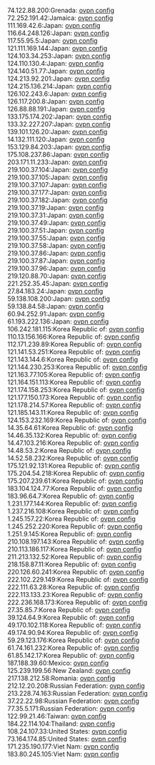 74.122.88.200:Grenada: [ovpn config](vpn/74_122_88_200.ovpn)  
72.252.191.42:Jamaica: [ovpn config](vpn/72_252_191_42.ovpn)  
111.169.42.6:Japan: [ovpn config](vpn/111_169_42_6.ovpn)  
116.64.248.126:Japan: [ovpn config](vpn/116_64_248_126.ovpn)  
117.55.95.5:Japan: [ovpn config](vpn/117_55_95_5.ovpn)  
121.111.169.144:Japan: [ovpn config](vpn/121_111_169_144.ovpn)  
124.103.34.253:Japan: [ovpn config](vpn/124_103_34_253.ovpn)  
124.110.130.4:Japan: [ovpn config](vpn/124_110_130_4.ovpn)  
124.140.51.77:Japan: [ovpn config](vpn/124_140_51_77.ovpn)  
124.213.92.201:Japan: [ovpn config](vpn/124_213_92_201.ovpn)  
124.215.136.214:Japan: [ovpn config](vpn/124_215_136_214.ovpn)  
126.102.243.6:Japan: [ovpn config](vpn/126_102_243_6.ovpn)  
126.117.200.8:Japan: [ovpn config](vpn/126_117_200_8.ovpn)  
126.88.88.191:Japan: [ovpn config](vpn/126_88_88_191.ovpn)  
133.175.174.202:Japan: [ovpn config](vpn/133_175_174_202.ovpn)  
133.32.227.207:Japan: [ovpn config](vpn/133_32_227_207.ovpn)  
139.101.126.20:Japan: [ovpn config](vpn/139_101_126_20.ovpn)  
14.132.111.120:Japan: [ovpn config](vpn/14_132_111_120.ovpn)  
153.129.84.203:Japan: [ovpn config](vpn/153_129_84_203.ovpn)  
175.108.237.86:Japan: [ovpn config](vpn/175_108_237_86.ovpn)  
203.171.11.233:Japan: [ovpn config](vpn/203_171_11_233.ovpn)  
219.100.37.104:Japan: [ovpn config](vpn/219_100_37_104.ovpn)  
219.100.37.105:Japan: [ovpn config](vpn/219_100_37_105.ovpn)  
219.100.37.107:Japan: [ovpn config](vpn/219_100_37_107.ovpn)  
219.100.37.177:Japan: [ovpn config](vpn/219_100_37_177.ovpn)  
219.100.37.182:Japan: [ovpn config](vpn/219_100_37_182.ovpn)  
219.100.37.19:Japan: [ovpn config](vpn/219_100_37_19.ovpn)  
219.100.37.31:Japan: [ovpn config](vpn/219_100_37_31.ovpn)  
219.100.37.49:Japan: [ovpn config](vpn/219_100_37_49.ovpn)  
219.100.37.51:Japan: [ovpn config](vpn/219_100_37_51.ovpn)  
219.100.37.55:Japan: [ovpn config](vpn/219_100_37_55.ovpn)  
219.100.37.58:Japan: [ovpn config](vpn/219_100_37_58.ovpn)  
219.100.37.86:Japan: [ovpn config](vpn/219_100_37_86.ovpn)  
219.100.37.87:Japan: [ovpn config](vpn/219_100_37_87.ovpn)  
219.100.37.96:Japan: [ovpn config](vpn/219_100_37_96.ovpn)  
219.120.88.70:Japan: [ovpn config](vpn/219_120_88_70.ovpn)  
221.252.35.45:Japan: [ovpn config](vpn/221_252_35_45.ovpn)  
27.84.183.24:Japan: [ovpn config](vpn/27_84_183_24.ovpn)  
59.138.108.200:Japan: [ovpn config](vpn/59_138_108_200.ovpn)  
59.138.84.58:Japan: [ovpn config](vpn/59_138_84_58.ovpn)  
60.94.252.91:Japan: [ovpn config](vpn/60_94_252_91.ovpn)  
61.193.222.136:Japan: [ovpn config](vpn/61_193_222_136.ovpn)  
106.242.181.115:Korea Republic of: [ovpn config](vpn/106_242_181_115.ovpn)  
110.13.156.166:Korea Republic of: [ovpn config](vpn/110_13_156_166.ovpn)  
112.171.239.89:Korea Republic of: [ovpn config](vpn/112_171_239_89.ovpn)  
121.141.53.251:Korea Republic of: [ovpn config](vpn/121_141_53_251.ovpn)  
121.143.144.6:Korea Republic of: [ovpn config](vpn/121_143_144_6.ovpn)  
121.144.230.253:Korea Republic of: [ovpn config](vpn/121_144_230_253.ovpn)  
121.163.77.105:Korea Republic of: [ovpn config](vpn/121_163_77_105.ovpn)  
121.164.151.113:Korea Republic of: [ovpn config](vpn/121_164_151_113.ovpn)  
121.174.158.253:Korea Republic of: [ovpn config](vpn/121_174_158_253.ovpn)  
121.177.150.173:Korea Republic of: [ovpn config](vpn/121_177_150_173.ovpn)  
121.178.214.57:Korea Republic of: [ovpn config](vpn/121_178_214_57.ovpn)  
121.185.143.11:Korea Republic of: [ovpn config](vpn/121_185_143_11.ovpn)  
124.153.232.169:Korea Republic of: [ovpn config](vpn/124_153_232_169.ovpn)  
14.35.64.61:Korea Republic of: [ovpn config](vpn/14_35_64_61.ovpn)  
14.46.35.132:Korea Republic of: [ovpn config](vpn/14_46_35_132.ovpn)  
14.47.103.216:Korea Republic of: [ovpn config](vpn/14_47_103_216.ovpn)  
14.48.53.2:Korea Republic of: [ovpn config](vpn/14_48_53_2.ovpn)  
14.52.58.232:Korea Republic of: [ovpn config](vpn/14_52_58_232.ovpn)  
175.121.92.131:Korea Republic of: [ovpn config](vpn/175_121_92_131.ovpn)  
175.204.54.218:Korea Republic of: [ovpn config](vpn/175_204_54_218.ovpn)  
175.207.239.61:Korea Republic of: [ovpn config](vpn/175_207_239_61.ovpn)  
183.104.124.77:Korea Republic of: [ovpn config](vpn/183_104_124_77.ovpn)  
183.96.64.7:Korea Republic of: [ovpn config](vpn/183_96_64_7.ovpn)  
1.231.177.144:Korea Republic of: [ovpn config](vpn/1_231_177_144.ovpn)  
1.237.216.108:Korea Republic of: [ovpn config](vpn/1_237_216_108.ovpn)  
1.245.157.22:Korea Republic of: [ovpn config](vpn/1_245_157_22.ovpn)  
1.245.252.220:Korea Republic of: [ovpn config](vpn/1_245_252_220.ovpn)  
1.251.9.145:Korea Republic of: [ovpn config](vpn/1_251_9_145.ovpn)  
210.108.197.143:Korea Republic of: [ovpn config](vpn/210_108_197_143.ovpn)  
210.113.186.117:Korea Republic of: [ovpn config](vpn/210_113_186_117.ovpn)  
211.213.132.52:Korea Republic of: [ovpn config](vpn/211_213_132_52.ovpn)  
218.158.87.11:Korea Republic of: [ovpn config](vpn/218_158_87_11.ovpn)  
220.126.60.241:Korea Republic of: [ovpn config](vpn/220_126_60_241.ovpn)  
222.102.229.149:Korea Republic of: [ovpn config](vpn/222_102_229_149.ovpn)  
222.111.63.28:Korea Republic of: [ovpn config](vpn/222_111_63_28.ovpn)  
222.113.133.23:Korea Republic of: [ovpn config](vpn/222_113_133_23.ovpn)  
222.236.168.173:Korea Republic of: [ovpn config](vpn/222_236_168_173.ovpn)  
27.35.85.7:Korea Republic of: [ovpn config](vpn/27_35_85_7.ovpn)  
39.124.64.9:Korea Republic of: [ovpn config](vpn/39_124_64_9.ovpn)  
49.170.102.118:Korea Republic of: [ovpn config](vpn/49_170_102_118.ovpn)  
49.174.90.94:Korea Republic of: [ovpn config](vpn/49_174_90_94.ovpn)  
59.29.123.176:Korea Republic of: [ovpn config](vpn/59_29_123_176.ovpn)  
61.74.161.232:Korea Republic of: [ovpn config](vpn/61_74_161_232.ovpn)  
61.85.142.17:Korea Republic of: [ovpn config](vpn/61_85_142_17.ovpn)  
187.188.39.60:Mexico: [ovpn config](vpn/187_188_39_60.ovpn)  
125.239.199.56:New Zealand: [ovpn config](vpn/125_239_199_56.ovpn)  
217.138.212.58:Romania: [ovpn config](vpn/217_138_212_58.ovpn)  
212.12.20.208:Russian Federation: [ovpn config](vpn/212_12_20_208.ovpn)  
213.228.74.163:Russian Federation: [ovpn config](vpn/213_228_74_163.ovpn)  
37.22.22.98:Russian Federation: [ovpn config](vpn/37_22_22_98.ovpn)  
77.35.5.171:Russian Federation: [ovpn config](vpn/77_35_5_171.ovpn)  
122.99.21.46:Taiwan: [ovpn config](vpn/122_99_21_46.ovpn)  
184.22.114.104:Thailand: [ovpn config](vpn/184_22_114_104.ovpn)  
108.24.107.33:United States: [ovpn config](vpn/108_24_107_33.ovpn)  
73.164.174.85:United States: [ovpn config](vpn/73_164_174_85.ovpn)  
171.235.190.177:Viet Nam: [ovpn config](vpn/171_235_190_177.ovpn)  
183.80.245.105:Viet Nam: [ovpn config](vpn/183_80_245_105.ovpn)  
